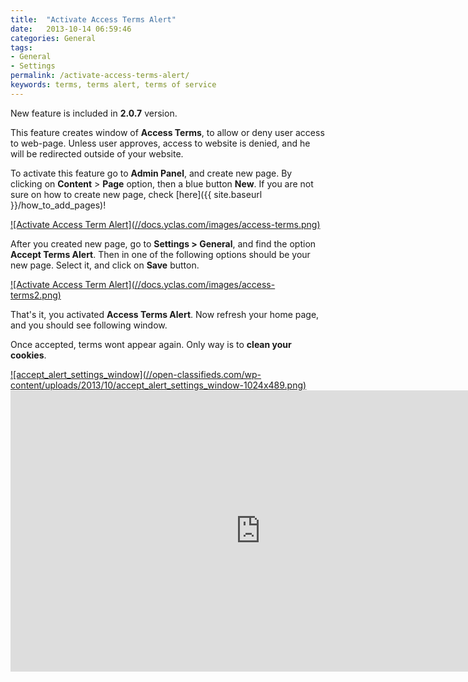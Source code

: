 ```yaml
---
title:  "Activate Access Terms Alert"
date:   2013-10-14 06:59:46
categories: General
tags: 
- General
- Settings
permalink: /activate-access-terms-alert/
keywords: terms, terms alert, terms of service
---
```

New feature is included in **2.0.7** version.

This feature creates window of **Access Terms**, to allow or deny user access to web-page. Unless user approves, access to website is denied, and he will be redirected outside of your website.

To activate this feature go to **Admin Panel**, and create new page. By clicking on **Content** > **Page** option, then a blue button **New**. If you are not sure on how to create new page, check [here]({{ site.baseurl }}/how_to_add_pages)!

<a href="//docs.yclas.com/images/access-terms.png" class="thumbnail gallery-item" data-gallery>
![Activate Access Term Alert](//docs.yclas.com/images/access-terms.png)
</a>

After you created new page, go to **Settings > General**, and find the option **Accept Terms Alert**. Then in one of the following options should be your new page. Select it, and click on **Save** button.

<a href="//docs.yclas.com/images/access-terms2.png" class="thumbnail gallery-item" data-gallery>
![Activate Access Term Alert](//docs.yclas.com/images/access-terms2.png)
</a>

That's it, you activated **Access Terms Alert**. Now refresh your home page, and you should see following window.

Once accepted, terms wont appear again. Only way is to **clean your cookies**.

<a href="//open-classifieds.com/wp-content/uploads/2013/10/accept_alert_settings_window-1024x489.png" class="thumbnail gallery-item" data-gallery>
![accept_alert_settings_window](//open-classifieds.com/wp-content/uploads/2013/10/accept_alert_settings_window-1024x489.png)
</a>

<iframe width="800" height="450" src="https://www.youtube.com/embed/CQamQM-PqdE" frameborder="0" allowfullscreen></iframe>
